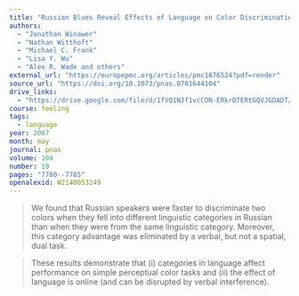 ```yaml
---
title: "Russian Blues Reveal Effects of Language on Color Discrimination"
authors:
  - "Jonathan Winawer"
  - "Nathan Witthoft"
  - "Michael C. Frank"
  - "Lisa Y. Wu"
  - "Alex R. Wade and others"
external_url: "https://europepmc.org/articles/pmc1876524?pdf=render"
source_url: "https://doi.org/10.1073/pnas.0701644104"
drive_links:
  - "https://drive.google.com/file/d/1fVQ1NJf1vcCON-ERkrDTERtGQVJGDADT/view?usp=drivesdk"
course: feeling
tags:
  - language
year: 2007
month: may
journal: pnas
volume: 104
number: 19
pages: "7780--7785"
openalexid: W2140053249
---
```


> We found that Russian speakers were faster to discriminate two colors when they fell into different linguistic categories in Russian than when they were from the same linguistic category.
> Moreover, this category advantage was eliminated by a verbal, but not a spatial, dual task.

> These results demonstrate that (i) categories in language affect performance on simple perceptual color tasks and (ii) the effect of language is online (and can be disrupted by verbal interference).

